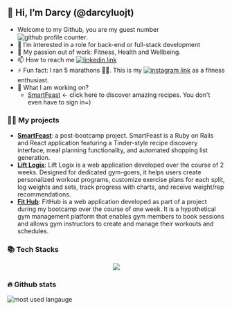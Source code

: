 ## 👋 Hi, I’m Darcy (@darcyluojt)
- Welcome to my Github, you are my guest number <img align="center" src="https://komarev.com/ghpvc/?username=darcyluojt&style=flat-square&color=orange" alt="github profile counter">.
- 👀 I’m interested in a role for back-end or full-stack development
- 🌱 My passion out of work: Fitness, Health and Wellbeing. <br>
- 📫 How to reach me <a href="https://www.linkedin.com/in/darcyluo/"><img src="https://img.shields.io/badge/LinkedIn-blue?logo=linkedin&logoColor=white&style=for-the-badge" alt="linkedin link"></a>
- ⚡ Fun fact: I ran 5 marathons 🏃‍♀️. This is my <a href="https://www.instagram.com/darcylol_fitness"><img src="https://img.shields.io/badge/instagram-pink?logo=instagram&logoColor=red&style=for-the-badge" alt="instagram link"></a> as a fitness enthusiast. 
- 📝 What I am working on? <br>
  - <a href="https://reactonrails-86b92c77ca25.herokuapp.com/">SmartFeast</a> <- click here to discover amazing recipes. You don't even have to sign in=)

### 👩‍💻 My projects
- <a href="https://github.com/darcyluojt/rails_smart_feast"><strong>SmartFeast</strong></a>: a post-bootcamp project. SmartFeast is a Ruby on Rails and React application featuring a Tinder-style recipe discovery interface, meal planning functionality, and automated shopping list generation. 
- <a href="https://github.com/darcyluojt/rails-lift-logix#lift-logix"><strong>Lift Logix</strong></a>: Lift Logix is a web application developed over the course of 2 weeks. Designed for dedicated gym-goers, it helps users create personalized workout programs, customize exercise plans for each split, log weights and sets, track progress with charts, and receive weight/rep recommendations.
- <a href="https://github.com/darcyluojt/rails-fit-hub#fithub"><strong>Fit Hub</strong></a>: FitHub is a web application developed as part of a project during my bootcamp over the course of one week. It is a hypothetical gym management platform that enables gym members to book sessions and allows gym instructors to create and manage their workouts and schedules.

### 📚 Tech Stacks

  <p align="center">
  <a href="https://skillicons.dev">
    <img src="https://skillicons.dev/icons?i=ruby,rails,js,postgres,html,react,redux,css,bootstrap,github,heroku" />
  </a>
</p>

### 🔥 Github stats
<img align='center' src="https://github-readme-stats.vercel.app/api/top-langs/?username=darcyluojt&layout=compact" alt="most used langauge">
